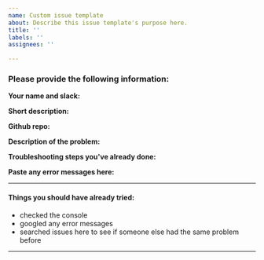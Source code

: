 ```yaml
---
name: Custom issue template
about: Describe this issue template's purpose here.
title: ''
labels: ''
assignees: ''

---
```


### Please provide the following information:

**Your name and slack:**

**Short description:**

**Github repo:**

**Description of the problem:**

**Troubleshooting steps you've already done:**

**Paste any error messages here:**



*****************
#### Things you should have already tried:
* checked the console
* googled any error messages
* searched issues here to see if someone else had the same problem before

********
